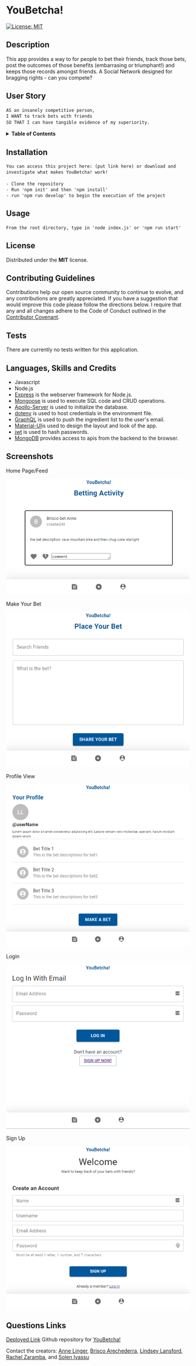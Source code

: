 # YouBetcha!


[![License: MIT](https://img.shields.io/badge/License-MIT-yellow.svg)](https://opensource.org/licenses/MIT)


## Description

This app provides a way to for people to bet their friends, track those bets, post the outcomes of those benefits (embarrasing or triumphant!) and keeps those records amongst friends. A Social Network designed for bragging rights - can you compete?


## User Story

```md
AS an insanely competitive person,
I WANT to track bets with friends
SO THAT I can have tangible evidence of my superiority.

```

<details>
<summary><strong>Table of Contents</strong></summary>

  - [Description](#description)
  - [User Story](#user-story)
  - [Installation](#installation)
  - [Usage](#usage)
  - [License](#license)
  - [Contributing Guidelines](#contributing-guidelines)
  - [Tests](#tests)
  - [Languages, Skills and Credits](#languages-skills-and-credits)
  - [Screenshots](#screenshots)
  - [Questions and Links](#questions-and-links)
</details>


## Installation 
```
You can access this project here: (put link here) or download and investigate what makes YouBetcha! work!

- Clone the repository
- Run 'npm init' and then 'npm install'
- run 'npm run develop' to begin the execution of the project

```

## Usage
```
From the root directory, type in 'node index.js' or 'npm run start'
```

## License
Distributed under the **MIT** license.

## Contributing Guidelines
Contributions help our open source community to continue to evolve, and any contributions are greatly appreciated. If you have a suggestion that would improve this code please follow the directions below. I require that any and all changes adhere to the Code of Conduct outlined in the [Contributor Covenant](https://www.contributor-covenant.org/).

## Tests
There are currently no tests written for this application.

## Languages, Skills and Credits

- Javascript
- Node.js
- [Express](https://www.npmjs.com/package/express) is the webserver framework for Node.js.
- [Mongoose](https://www.npmjs.com/package/mongoose) is used to execute SQL code and CRUD operations.
- [Apollo-Server](https://www.npmjs.com/package/apollo-server-express) is used to initialize the database.
- [dotenv](https://www.npmjs.com/package/dotenv) is used to host credentials in the environment file. 
- [GraphQL](https://graphql.org/) is used to push the ingredient list to the user's email.
- [Material-UI](https://mui.com/)is used to design the layout and look of the app.
- [jwt](https://www.npmjs.com/package/jwt) is used to hash passwords.
- [MongoDB](https://www.mongodb.com/) provides access to apis from the backend to the browser.

## Screenshots

Home Page/Feed

![picture1](./screenshot/picture1.png "Picture1")

Make Your Bet

![picture2](./screenshot/picture2.png "Picture2")

Profile View

![picture3](./screenshot/picture3.png "Picture3")

Login

![picture4](./screenshot/picture4.png "Picture4")

Sign Up

![picture5](./screenshot/picture5.png "Picture5")

## Questions Links
[Deployed Link](https://damp-hamlet-25881.herokuapp.com/)
Github repository for [YouBetcha!](https://github.com/brisco13/YouBetcha)

Contact the creators: [Anne Linger](https://github.com/amccorkl), [Brisco Arechederra](https://github.com/brisco13), [Lindsey Lansford](https://github.com/lindsey-lansford), [Rachel Zaramba](https://github.com/rzaramba),  and [Solen Iyassu](https://github.com/SolenIyassu)

